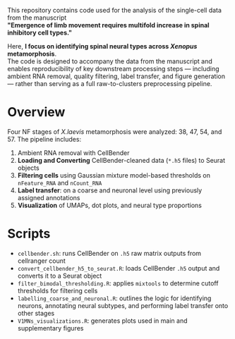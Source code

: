 This repository contains code used for the analysis of the single-cell data from the manuscript  
**"Emergence of limb movement requires multifold increase in spinal inhibitory cell types."**  

Here, **I focus on identifying spinal neural types across _Xenopus_ metamorphosis**.  
The code is designed to accompany the data from the manuscript and enables reproducibility of key downstream processing steps — including ambient RNA removal, quality filtering, label transfer, and figure generation — rather than serving as a full raw-to-clusters preprocessing pipeline.


# Overview

Four NF stages of _X.laevis_ metamorphosis were analyzed: 38, 47, 54, and 57. The pipeline includes:

1. Ambient RNA removal with CellBender
2. **Loading and Converting** CellBender-cleaned data (`*.h5` files) to Seurat objects
3. **Filtering cells** using Gaussian mixture model-based thresholds on `nFeature_RNA` and `nCount_RNA` 
4. **Label transfer**: on a coarse and neuronal level using previously assigned annotations  
5. **Visualization** of UMAPs, dot plots, and neural type proportions 

# Scripts

- `cellbender.sh`: runs CellBender  on `.h5` raw matrix outputs from cellranger count
- `convert_cellbender_h5_to_seurat.R`: loads CellBender `.h5` output and converts it to a Seurat object
- `filter_bimodal_thresholding.R`: applies `mixtools` to determine cutoff thresholds for filtering cells
- `labelling_coarse_and_neuronal.R`: outlines the logic for identifying neurons, annotating neural subtypes, and performing label transfer onto other stages
- `V1MNs_visualizations.R`: generates plots used  in main and supplementary figures






